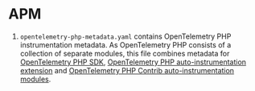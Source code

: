 # APM

1. `opentelemetry-php-metadata.yaml` contains OpenTelemetry PHP instrumentation metadata. As OpenTelemetry PHP consists of a collection of separate modules, this file combines metadata for [OpenTelemetry PHP SDK](https://github.com/open-telemetry/opentelemetry-php), [OpenTelemetry PHP auto-instrumentation extension](https://github.com/open-telemetry/opentelemetry-php-instrumentation) and [OpenTelemetry PHP Contrib auto-instrumentation modules](https://github.com/open-telemetry/opentelemetry-php-contrib/tree/main/src/Instrumentation).
